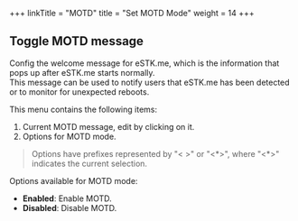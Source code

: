 +++
linkTitle = "MOTD"
title = "Set MOTD Mode"
weight = 14
+++

## Toggle MOTD message

Config the welcome message for eSTK.me, which is the information that pops up after eSTK.me starts normally.  
This message can be used to notify users that eSTK.me has been detected or to monitor for unexpected reboots.

This menu contains the following items:

1. Current MOTD message, edit by clicking on it.
2. Options for MOTD mode.

> Options have prefixes represented by "\< \>" or "\<\*\>", where "\<\*\>" indicates the current selection.  

Options available for MOTD mode:

- **Enabled**: Enable MOTD.
- **Disabled**: Disable MOTD.
